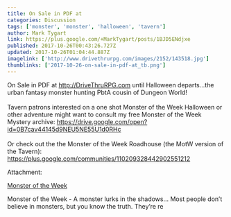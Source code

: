 ```yaml
---
title: On Sale in PDF at
categories: Discussion
tags: ['monster', 'monster', 'halloween', 'tavern']
author: Mark Tygart
link: https://plus.google.com/+MarkTygart/posts/1BJD5ENdjxe
published: 2017-10-26T00:43:26.727Z
updated: 2017-10-26T01:04:44.887Z
imagelink: ['http://www.drivethrurpg.com/images/2152/143518.jpg']
thumblinks: ['2017-10-26-on-sale-in-pdf-at_tb.png']
---
```


On Sale in PDF at <a href="http://DriveThruRPG.com" class="ot-anchor">http://DriveThruRPG.com</a> until Halloween departs...the urban fantasy monster hunting PbtA cousin of Dungeon World!<br /><br />Tavern patrons interested on a one shot Monster of the Week Halloween  or other adventure might want to consult my free Monster of the Week Mystery archive:  <a href="https://drive.google.com/open?id=0B7cav44145d9NEU5NE55U1d0RHc" class="ot-anchor">https://drive.google.com/open?id=0B7cav44145d9NEU5NE55U1d0RHc</a><br /><br />Or check out the the Monster of the Week Roadhouse (the MotW version of the Tavern):<br /><a href="https://plus.google.com/communities/110209328442902551212" class="ot-anchor">https://plus.google.com/communities/110209328442902551212</a>


Attachment:

<a href='http://www.drivethrurpg.com/product/143518/Monster-of-the-Week?src=hottest_filtered&filters=44825_0_0_0_0'>Monster of the Week</a>


Monster of the Week - A monster lurks in the shadows...
Most people don’t believe in monsters, but you know the truth. They’re re